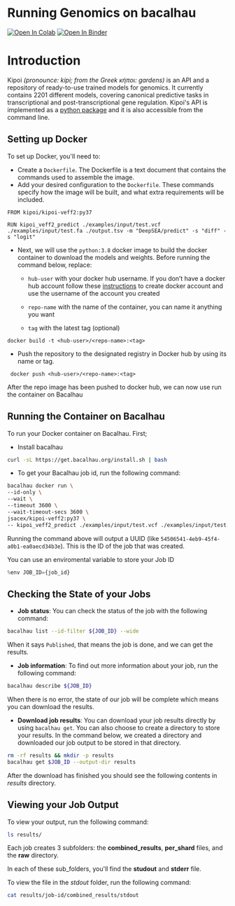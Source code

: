 # Running Genomics on bacalhau


[![Open In Colab](https://colab.research.google.com/assets/colab-badge.svg)](https://colab.research.google.com/github/bacalhau-project/examples/blob/main/Genomics/BIDS/index.ipynb)
[![Open In Binder](https://mybinder.org/badge.svg)](https://mybinder.org/v2/gh/bacalhau-project/examples/HEAD?labpath=miscellaneous/Genomics/index.ipynb)

# Introduction

Kipoi _(pronounce: kípi; from the Greek κήποι: gardens)_ is an API and a repository of ready-to-use trained models for genomics. It currently contains 2201 different models, covering canonical predictive tasks in transcriptional and post-transcriptional gene regulation. Kipoi's API is implemented as a [python package](https://github.com/kipoi/kipoi) and it is also accessible from the command line.

## Setting up Docker

To set up Docker, you'll need to:
- Create a `Dockerfile`. The Dockerfile is a text document that contains the commands used to assemble the image.
- Add your desired configuration to the `Dockerfile`. These commands specify how the image will be built, and what extra requirements will be included.
```
FROM kipoi/kipoi-veff2:py37

RUN kipoi_veff2_predict ./examples/input/test.vcf ./examples/input/test.fa ./output.tsv -m "DeepSEA/predict" -s "diff" -s "logit"
```
- Next, we will use the `python:3.8` docker image to build the docker container to download the models and weights. Before running the command below, replace:
    - `hub-user` with your docker hub username. If you don’t have a docker hub account follow these [instructions](https://docs.docker.com/docker-id/) to create docker account and use the username of the account you created

    - `repo-name` with the name of the container, you can name it anything you want

    - `tag` with the latest tag (optional)

```
docker build -t <hub-user>/<repo-name>:<tag>
```
- Push the repository to the designated registry in Docker hub by using its name or tag.

```
 docker push <hub-user>/<repo-name>:<tag>
```
After the repo image has been pushed to docker hub, we can now use run the container on Bacalhau

## Running the Container on Bacalhau

To run your Docker container on Bacalhau. First;

- Install bacalhau

```bash
curl -sL https://get.bacalhau.org/install.sh | bash
```

- To get your Bacalhau job id, run the following command:

```bash
bacalhau docker run \
--id-only \
--wait \ 
--timeout 3600 \
--wait-timeout-secs 3600 \
jsacex/kipoi-veff2:py37 \
-- kipoi_veff2_predict ./examples/input/test.vcf ./examples/input/test.fa ../outputs/output.tsv -m "DeepSEA/predict" -s "diff" -s "logit"
```
Running the command above will output a UUID (like `54506541-4eb9-45f4-a0b1-ea0aecd34b3e`). This is the ID of the job that was created. 

You can use an enviromental variable to store your Job ID

```python
%env JOB_ID={job_id}
```

## Checking the State of your Jobs

- **Job status**: You can check the status of the job with the following command:

```bash
bacalhau list --id-filter ${JOB_ID} --wide
```
When it says `Published`, that means the job is done, and we can get the results. 

- **Job information**: To find out more information about your job, run the following command:

```bash
bacalhau describe ${JOB_ID}
```                          

When there is no error, the state of our job  will be complete which means you can download the results.

- **Download job results**: You can download your job results directly by using `bacalhau get`. You can also choose to create a directory to store your results. In the command below, we created a directory and downloaded our job output to be stored in that directory.

```bash
rm -rf results && mkdir -p results
bacalhau get $JOB_ID --output-dir results
```
After the download has finished you should see the following contents in _results_ directory.

## Viewing your Job Output

To view your output, run the following command:  

```bash
ls results/
```
Each job creates 3 subfolders: the **combined_results**, **per_shard** files, and the **raw** directory. 

In each of these sub_folders, you'll find the **studout** and **stderr** file.

To view the file in the _stdout_ folder, run the following command:

```bash
cat results/job-id/combined_results/stdout
```
